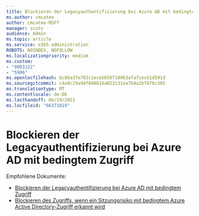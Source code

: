 ```yaml
---
title: Blockieren der Legacyauthentifizierung bei Azure AD mit bedingtem Zugriff
ms.author: cmcatee
author: cmcatee-MSFT
manager: scotv
audience: Admin
ms.topic: article
ms.service: o365-administration
ROBOTS: NOINDEX, NOFOLLOW
ms.localizationpriority: medium
ms.custom:
- "9003122"
- "5906"
ms.openlocfilehash: bc86a37e703c1ecebb50f18963afa7cecb1d591d
ms.sourcegitcommit: c4e8c29a94f840816a023131ea7b4a2bf876c305
ms.translationtype: MT
ms.contentlocale: de-DE
ms.lasthandoff: 06/29/2022
ms.locfileid: "66371019"
---
```

# <a name="block-legacy-authentication-to-azure-ad-with-conditional-access"></a>Blockieren der Legacyauthentifizierung bei Azure AD mit bedingtem Zugriff

Empfohlene Dokumente:

- [Blockieren der Legacyauthentifizierung bei Azure AD mit bedingtem Zugriff](https://docs.microsoft.com/azure/active-directory/conditional-access/block-legacy-authentication#next-steps)
- [Blockieren des Zugriffs, wenn ein Sitzungsrisiko mit bedingtem Azure Active Directory-Zugriff erkannt wird](https://docs.microsoft.com/azure/active-directory/conditional-access/app-sign-in-risk)